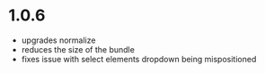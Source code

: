 # 1.0.6

- upgrades normalize
- reduces the size of the bundle
- fixes issue with select elements dropdown being mispositioned
